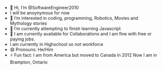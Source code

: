 - 👋 Hi, I’m @SoftwareEngineer2010
- I will be anoynymous for now
 - 👀 I’m interested in coding, programming, Robotics, Movies and Mythology stories
- 🌱 I’m currently attempting to finish learning Javascript
- 💞️ I am currently available for Collaborations and I am fine with free or paying jobs.
- I am currently in Highschool so not workforce
- 😄 Pronouns: He/Him
- ⚡ Fun fact: I am from America but moved to Canada in 2012 Now I am in Brampton, Ontario

<!---
SoftwareEngineer2010/SoftwareEngineer2010 is a ✨ special ✨ repository because its `README.md` (this file) appears on your GitHub profile.
You can click the Preview link to take a look at your changes.
--->
